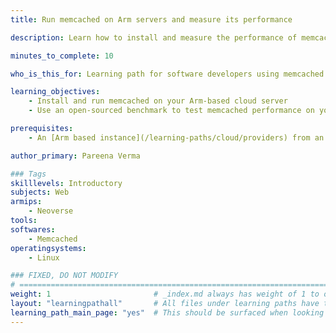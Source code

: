 ```yaml
---
title: Run memcached on Arm servers and measure its performance

description: Learn how to install and measure the performance of memcached on Arm servers

minutes_to_complete: 10

who_is_this_for: Learning path for software developers using memcached as their in-memory key-value store for mobile, web, gaming or e-Commerce applications running on Arm servers.

learning_objectives:
    - Install and run memcached on your Arm-based cloud server
    - Use an open-sourced benchmark to test memcached performance on your instance

prerequisites:
    - An [Arm based instance](/learning-paths/cloud/providers) from an appropriate cloud service provider.

author_primary: Pareena Verma

### Tags
skilllevels: Introductory
subjects: Web
armips:
    - Neoverse
tools:
softwares:
    - Memcached
operatingsystems:
    - Linux

### FIXED, DO NOT MODIFY
# ================================================================================
weight: 1                       # _index.md always has weight of 1 to order correctly
layout: "learningpathall"       # All files under learning paths have this same wrapper
learning_path_main_page: "yes"  # This should be surfaced when looking for related content. Only set for _index.md of learning path content.
---
```

